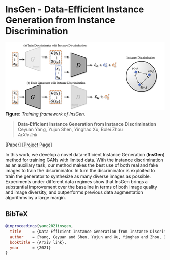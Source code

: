 # InsGen - Data-Efficient Instance Generation from Instance Discrimination

![image](./docs/assets/framework.png)
**Figure:** *Training framework of InsGen.*

> **Data-Efficient Instance Generation from Instance Discrimination** <br>
> Ceyuan Yang, Yujun Shen, Yinghao Xu, Bolei Zhou <br>
> *ArXiv link*

[Paper]
[[Project Page](https://genforce.github.io/InsGen/)]

In this work, we develop a novel data-efficient Instance Generation (**InsGen**) method for training GANs with limited data. With the instance discrimination as an auxiliary task, our method makes the best use of both real and fake images to train the discriminator. In turn the discriminator is exploited to train the generator to synthesize as many diverse images as possible. Experiments under different data regimes show that InsGen brings a substantial improvement over the baseline in terms of both image quality and image diversity, and outperforms previous data augmentation algorithms by a large margin. 


## BibTeX

```bibtex
@inproceedings{yang2021insgen,
  title     = {Data-Efficient Instance Generation from Instance Discrimination},
  author    = {Yang, Ceyuan and Shen, Yujun and Xu, Yinghao and Zhou, Bolei},
  booktitle = {Arxiv link},
  year      = {2021}
}
```
